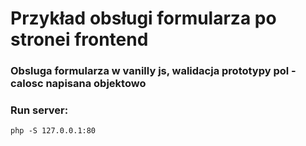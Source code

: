 
# Przykład obsługi formularza po stronei frontend

### Obsluga formularza w vanilly js, walidacja prototypy pol - calosc napisana objektowo 

### Run server:

```
php -S 127.0.0.1:80
```